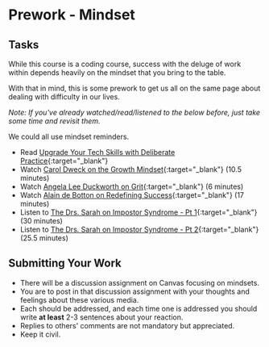 # Prework - Mindset

## Tasks

While this course is a coding course, success with the deluge of work within depends heavily on the mindset that you bring to the table.

With that in mind, this is some prework to get us all on the same page about dealing with difficulty in our lives.

*Note: If you've already watched/read/listened to the below before, just take some time and revisit them.*

We could all use mindset reminders.
- Read [Upgrade Your Tech Skills with Deliberate Practice](https://www.happybearsoftware.com/upgrade-your-technical-skills-with-deliberate-practice){:target="_blank"}
- Watch [Carol Dweck on the Growth Mindset](https://www.ted.com/talks/carol_dweck_the_power_of_believing_that_you_can_improve?language=en){:target="_blank"} (10.5 minutes)
- Watch [Angela Lee Duckworth on Grit](https://www.ted.com/talks/angela_lee_duckworth_grit_the_power_of_passion_and_perseverance#t-5024){:target="_blank"} (6 minutes)
- Watch [Alain de Botton on Redefining Success](https://www.ted.com/talks/alain_de_botton_a_kinder_gentler_philosophy_of_success){:target="_blank"} (17 minutes)
- Listen to [The Drs. Sarah on Impostor Syndrome - Pt 1](https://soundcloud.com/drssarahcare/self-care-with-drs-sarah-impostor-syndrome-part-i){:target="_blank"} (30 minutes)
- Listen to [The Drs. Sarah on Impostor Syndrome - Pt 2](https://soundcloud.com/drssarahcare/self-care-with-drs-sarah-the-impostor-syndrome-part-ii){:target="_blank"} (25.5 minutes)

## Submitting Your Work
- There will be a discussion assignment on Canvas focusing on mindsets.
- You are to post in that discussion assignment with your thoughts and feelings about these various media.
- Each should be addressed, and each time one is addressed you should write **at least** 2-3 sentences about your reaction.
- Replies to others' comments are not mandatory but appreciated.
- Keep it civil.
